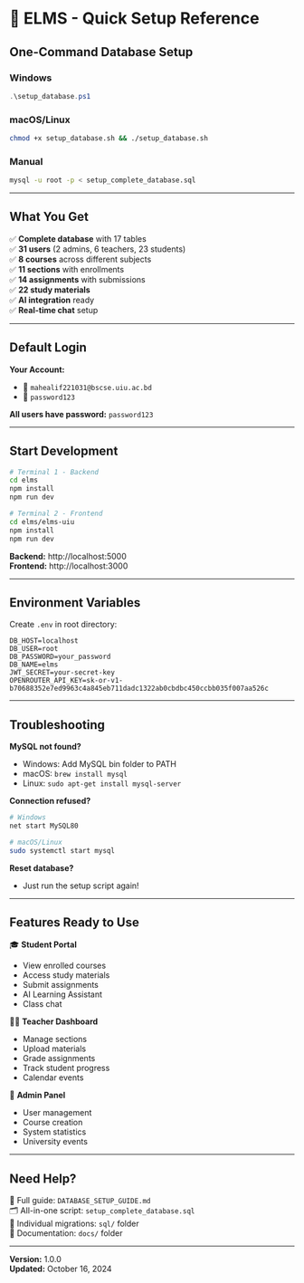 # 🚀 ELMS - Quick Setup Reference

## One-Command Database Setup

### Windows
```powershell
.\setup_database.ps1
```

### macOS/Linux
```bash
chmod +x setup_database.sh && ./setup_database.sh
```

### Manual
```bash
mysql -u root -p < setup_complete_database.sql
```

---

## What You Get

✅ **Complete database** with 17 tables  
✅ **31 users** (2 admins, 6 teachers, 23 students)  
✅ **8 courses** across different subjects  
✅ **11 sections** with enrollments  
✅ **14 assignments** with submissions  
✅ **22 study materials**  
✅ **AI integration** ready  
✅ **Real-time chat** setup  

---

## Default Login

**Your Account:**
- 📧 `mahealif221031@bscse.uiu.ac.bd`
- 🔑 `password123`

**All users have password:** `password123`

---

## Start Development

```bash
# Terminal 1 - Backend
cd elms
npm install
npm run dev

# Terminal 2 - Frontend
cd elms/elms-uiu
npm install
npm run dev
```

**Backend:** http://localhost:5000  
**Frontend:** http://localhost:3000

---

## Environment Variables

Create `.env` in root directory:

```env
DB_HOST=localhost
DB_USER=root
DB_PASSWORD=your_password
DB_NAME=elms
JWT_SECRET=your-secret-key
OPENROUTER_API_KEY=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
```

---

## Troubleshooting

**MySQL not found?**
- Windows: Add MySQL bin folder to PATH
- macOS: `brew install mysql`
- Linux: `sudo apt-get install mysql-server`

**Connection refused?**
```bash
# Windows
net start MySQL80

# macOS/Linux
sudo systemctl start mysql
```

**Reset database?**
- Just run the setup script again!

---

## Features Ready to Use

🎓 **Student Portal**
- View enrolled courses
- Access study materials
- Submit assignments
- AI Learning Assistant
- Class chat

👨‍🏫 **Teacher Dashboard**
- Manage sections
- Upload materials
- Grade assignments
- Track student progress
- Calendar events

🔧 **Admin Panel**
- User management
- Course creation
- System statistics
- University events

---

## Need Help?

📖 Full guide: `DATABASE_SETUP_GUIDE.md`  
🗂️ All-in-one script: `setup_complete_database.sql`  
📁 Individual migrations: `sql/` folder  
📝 Documentation: `docs/` folder

---

**Version:** 1.0.0  
**Updated:** October 16, 2024
